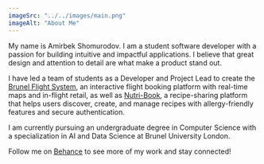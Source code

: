 ```yaml
---
imageSrc: "../../images/main.png"
imageAlt: "About Me"
---
```





My name is Amirbek Shomurodov. I am a student software developer with a passion for building intuitive and impactful applications. I believe that great design and attention to detail are what make a product stand out.

I have led a team of students as a Developer and Project Lead to create the <a href="https://www.behance.net/gallery/216384021/Flight-Booking-System" target="_blank" rel="nofollow noopener noreferrer" aria-label="External Link"><u>Brunel Flight System</u></a>, an interactive flight booking platform with real-time maps and in-flight retail, as well as <a href="https://github.com/Amirbeek/Nutri-Book" target="_blank" rel="nofollow noopener noreferrer" aria-label="External Link"><u>Nutri-Book</u></a>, a recipe-sharing platform that helps users discover, create, and manage recipes with allergy-friendly features and secure authentication.

I am currently pursuing an undergraduate degree in Computer Science with a specialization in AI and Data Science at Brunel University London.

Follow me on <a href="https://www.behance.net/amirbekshomuro" target="_blank" rel="nofollow noopener noreferrer" aria-label="External Link"><u>Behance</u></a> to see more of my work and stay connected!


